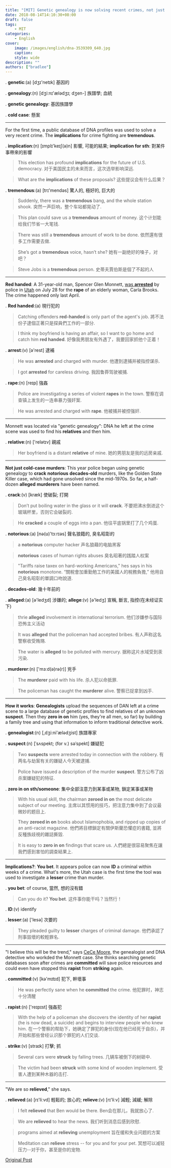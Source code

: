 ```yaml
---
title: "[MIT] Genetic genealogy is now solving recent crimes, not just cold cases"
date: 2018-08-14T14:10:30+08:00
draft: false
tags:
    - MIT
categories:
    - English
cover:
    image: /images/english/dna-3539309_640.jpg
    caption:
    style: wide
description: ""
authors: ["bradlee"]
---
```

. **genetic**:(a) [dʒɪ'netɪk] 基因的

. **genealogy**:(n) [dʒiːnɪ'ælədʒɪ; dʒen-] 族譜學; 血統

. **genetic genealogy**: 基因族譜學

. **cold case**: 懸案

---
For the first time, a public database of DNA profiles was used to solve a very recent crime. The **implications** for crime fighting are **tremendous**.

. **implication**:(n) [ɪmplɪ'keɪʃ(ə)n] 影響, 可能的結果; **implication for sth**: 對某件事帶來的影響

> This election has profound **implications** for the future of U.S. democracy.
对于美国民主的未来而言，这次选举影响深远.

> What are the **implications** of these proposals?
这些提议会有什么后果？

. **tremendous**:(a) [trɪ'mendəs] 驚人的, 極好的, 巨大的

> Suddenly, there was a **tremendous** bang, and the whole station shook.
突然一声巨响，整个车站都晃动了.

> This plan could save us a **tremendous** amount of money.
这个计划能给我们节省一大笔钱.

> There was still a **tremendous** amount of work to be done.
依然還有很多工作需要去做.

> She’s got a **tremendous** voice, hasn’t she?
她有一副绝好的嗓子，对吧？

> Steve Jobs is a **tremendous** person. 史蒂夫賈伯斯是個了不起的人

---
**Red handed**: A 31-year-old man, Spencer Glen Monnett, [was **arrested**](https://www.thespectrum.com/story/news/2018/07/28/79-year-old-woman-raped-assaulted-her-st-george-home/855583002/) by police in [Utah](https://utah.com/maps) on July 28 for the **rape** of an elderly woman, Carla Brooks. The crime happened only last April.

. **Red handed**:(a) 現行犯的

> Catching offenders **red-handed** is only part of the agent's job.
將不法份子逮個正著只是探員們工作的一部分.

> I think my boyfriend is having an affair, so I want to go home and catch him **red handed**. 好像我男朋友有外遇了，我要回家抓他个正着！

. **arrest**:(v) [ə'rest] 逮補

> He was **arrested** and charged with murder.
他遭到逮捕并被指控谋杀.

> I got **arrested** for careless driving.
我因鲁莽驾驶被捕.

. **rape**:(n) [reɪp] 強姦

> Police are investigating a series of violent **rapes** in the town.
警察在调查镇上发生的一连串暴力强奸案.

> He was arrested and charged with **rape**.
他被捕并被控强奸.

---
Monnett was located via "genetic genealogy": DNA he left at the crime scene was used to find his **relatives** and then him.

. **relative**:(n) ['relətɪv] 親戚

> Her boyfriend is a distant **relative** of mine.
她的男朋友是我的远房亲戚.

---
**Not just cold-case murders**: This year police began using genetic genealogy to **crack** **notorious** **decades-old** murders, like the Golden State Killer case, which had gone unsolved since the mid-1970s. So far, a half-dozen **alleged** **murderers** have been named.

. **crack**:(v) [kræk] 使破裂; 打開

> Don’t put boiling water in the glass or it will **crack**.
不要把沸水倒进这个玻璃杯里，否则它会破裂的.

> He **cracked** a couple of eggs into a pan.
他往平底锅里打了几个鸡蛋.

. **notorious**:(a) [nə(ʊ)'tɔːrɪəs] 聲名狼籍的, 臭名昭彰的

> a **notorious** computer hacker
声名狼藉的电脑黑客

> **notorious** cases of human rights abuses
臭名昭著的践踏人权案

> "Tariffs raise taxex on hard-working Americans," hes says in his **notorious** monotone.
“關稅會加重勤勉工作的美國人的稅務負擔,” 他用自己臭名昭彰的單調口吻說道.

. **decades-old**: 幾十年前的

. **alleged**:(a) [ə'ledʒd] 涉嫌的; **allege**:(v) [ə'ledʒ] 宣稱, 斷言, 指控(在未经证实下)

> thrie **alleged** involvement in international terrorism.
他们涉嫌参与国际恐怖主义活动

> It was **alleged** that the policeman had accepted bribes.
有人声称这名警察收受贿赂.

> The water is **alleged** to be polluted with mercury.
据称这片水域受到汞污染.

. **murderer**:(n) ['mɜːd(ə)rə(r)] 兇手

> The **murderer** paid with his life.
杀人犯以命抵罪.

> The policeman has caught the **murderer** alive.
警察已捉拿到凶手.

---
**How it works**: **Genealogists** upload the sequences of DAN left at a crime scene to a large database of genetic profiles to find relatives of an unknown **suspect**. Then they **zero in on** him (yes, they're all men, so far) by building a family tree and using that information to inform traditional detective work.

. **genealogist**:(n) [,dʒi:ni'ælədʒist] 族譜專家

. **suspect**:(n) [ˈsʌspekt; (for v.) səˈspekt] 嫌疑犯

> Two **suspects** were arrested today in connection with the robbery.
有两名与劫案有关的嫌疑人今天被逮捕.

> Police have issued a description of the murder **suspect**.
警方公布了凶杀案嫌疑犯的特征.

. **zero in on sth/someone**: 集中全部注意力到某事或某物, 鎖定某事或某物

> With his usual skill, the chairman **zeroed in on** the most delicate subject of our meeting.
主席以其惯用的技巧，把注意力集中到了会议最微妙的题目上.

> They **zeroed in on** books about Islamophobia, and ripped up copies of an anti-racist magazine.
他們將目標鎖定有關伊斯蘭恐懼症的書籍, 並將反種族歧視的雜誌撕毀.

> It is easy to **zero in on** findings that scare us.
人們總是很容易聚焦在讓我們感到害怕的調查結果上.

---
**Implications?**: **You bet**. It appears police can now **ID** a criminal within weeks of a crime. What's more, the Utah case is the first time the tool was used to investigate a **lesser** crime than murder.

. **you bet**: of course, 當然, 想的沒有錯

> Can you do it? **You bet**.
这件事你能干吗？当然行！

. **ID**:(v) identify

. **lesser**:(a) ['lesə] 次要的

> They pleaded guilty to **lesser** charges of criminal damage.
他們承認了刑事毀壞的較輕罪名.

---
"I believe this will be the trend," says [CeCe Moore](https://www.facebook.com/cecemoore1?fref=mentions), the genealogist and DNA detective who workded the Monnett case. She thinks searching genetic databases soon after crimes are **committed** will save police resources and could even have stopped this **rapist** from **striking** again.

. **committed**:(v) [kə'mɪtɪd] 犯下, 幹壞事

> He was perfectly sane when he **committed** the crime.
他犯罪时，神志十分清醒

. **rapist**:(n) ['reɪpɪst] 強姦犯

 > With the help of a policeman she discovers the identity of her **rapist** (he is now dead, a suicide) and begins to interview people who knew him.
在一个警察的帮助下，她确定了罪犯的身份(现在他已经死于自杀)，并开始和那些曾经认识那个罪犯的人们交谈.

. **strike**:(v) [straɪk] 打擊; 抓

> Several cars were **struck** by falling trees.
几辆车被倒下的树砸中.

> The victim had been **struck** with some kind of wooden implement.
受害人遭到某种木器的击打.

---
"We are so **relieved**," she says.

. **relieved**:(a) [rɪ'liːvd] 輕鬆的; 放心的; **relieve**:(v) [rɪ'liːv] 減輕; 減緩; 解除

> I felt **relieved** that Ben would be there.
Ben会在那儿，我就放心了.

> We are **relieved** to hear the news.
我们听到消息后感到欣慰.

> programs aimed at **relieving** unemployment
旨在缓和失业问题的方案

> Meditation can **relieve** stress -- for you and for your pet.
冥想可以减轻压力--对于你，甚至是你的宠物.


[Original Post](https://www.technologyreview.com/the-download/611748/genetic-genealogy-is-now-solving-recent-crimes-not-just-cold-cases/)
